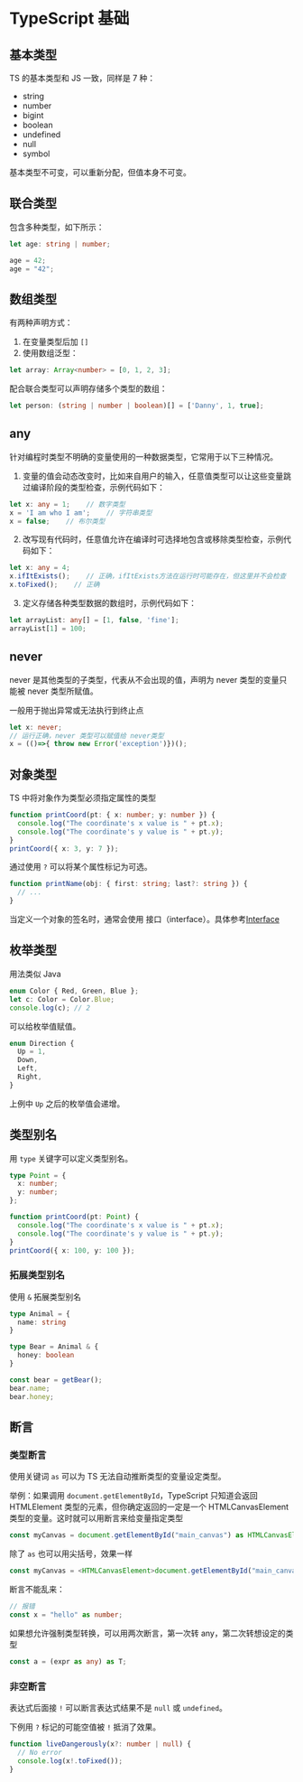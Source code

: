 # TypeScript 基础
## 基本类型
TS 的基本类型和 JS 一致，同样是 7 种：
- string
- number
- bigint
- boolean
- undefined
- null
- symbol

基本类型不可变，可以重新分配，但值本身不可变。

## 联合类型
包含多种类型，如下所示：
```ts
let age: string | number;

age = 42;
age = "42";
```

## 数组类型
有两种声明方式：
1. 在变量类型后加 `[]` 
2. 使用数组泛型：

```ts
let array: Array<number> = [0, 1, 2, 3];
```

配合联合类型可以声明存储多个类型的数组：
```ts
let person: (string | number | boolean)[] = ['Danny', 1, true];
```

## any
针对编程时类型不明确的变量使用的一种数据类型，它常用于以下三种情况。

1. 变量的值会动态改变时，比如来自用户的输入，任意值类型可以让这些变量跳过编译阶段的类型检查，示例代码如下：

```ts
let x: any = 1;    // 数字类型
x = 'I am who I am';    // 字符串类型
x = false;    // 布尔类型
```
2. 改写现有代码时，任意值允许在编译时可选择地包含或移除类型检查，示例代码如下：
```ts
let x: any = 4;
x.ifItExists();    // 正确，ifItExists方法在运行时可能存在，但这里并不会检查
x.toFixed();    // 正确
```
3. 定义存储各种类型数据的数组时，示例代码如下：
```ts
let arrayList: any[] = [1, false, 'fine'];
arrayList[1] = 100;
```

## never
never 是其他类型的子类型，代表从不会出现的值，声明为 never 类型的变量只能被 never 类型所赋值。

一般用于抛出异常或无法执行到终止点

```ts
let x: never;
// 运行正确，never 类型可以赋值给 never类型
x = (()=>{ throw new Error('exception')})();
```

## 对象类型
TS 中将对象作为类型必须指定属性的类型
```ts
function printCoord(pt: { x: number; y: number }) {
  console.log("The coordinate's x value is " + pt.x);
  console.log("The coordinate's y value is " + pt.y);
}
printCoord({ x: 3, y: 7 });
```

通过使用 `?` 可以将某个属性标记为可选。
```ts
function printName(obj: { first: string; last?: string }) {
  // ...
}
```

当定义一个对象的签名时，通常会使用 接口（interface）。具体参考[Interface](./Interface.md)

## 枚举类型
用法类似 Java
```ts
enum Color { Red, Green, Blue };
let c: Color = Color.Blue;
console.log(c); // 2
```

可以给枚举值赋值。
```ts
enum Direction {
  Up = 1,
  Down,
  Left,
  Right,
}
```
上例中 `Up` 之后的枚举值会递增。

## 类型别名
用 `type` 关键字可以定义类型别名。
```ts
type Point = {
  x: number;
  y: number;
};

function printCoord(pt: Point) {
  console.log("The coordinate's x value is " + pt.x);
  console.log("The coordinate's y value is " + pt.y);
}
printCoord({ x: 100, y: 100 });
```

### 拓展类型别名
使用 `&` 拓展类型别名
```ts
type Animal = {
  name: string
}

type Bear = Animal & { 
  honey: boolean 
}

const bear = getBear();
bear.name;
bear.honey;
```

## 断言
### 类型断言
使用关键词 `as` 可以为 TS 无法自动推断类型的变量设定类型。

举例：如果调用 `document.getElementById`，TypeScript 只知道会返回 HTMLElement 类型的元素，但你确定返回的一定是一个 HTMLCanvasElement 类型的变量。这时就可以用断言来给变量指定类型

```ts
const myCanvas = document.getElementById("main_canvas") as HTMLCanvasElement;
```

除了 `as` 也可以用尖括号，效果一样
```ts
const myCanvas = <HTMLCanvasElement>document.getElementById("main_canvas");
```

断言不能乱来：
```ts
// 报错
const x = "hello" as number;
```

如果想允许强制类型转换，可以用两次断言，第一次转 any，第二次转想设定的类型
```ts
const a = (expr as any) as T;
```

### 非空断言
表达式后面接 `!` 可以断言表达式结果不是 `null` 或 `undefined`。

下例用 `?` 标记的可能空值被 `!` 抵消了效果。
```ts
function liveDangerously(x?: number | null) {
  // No error
  console.log(x!.toFixed());
}
```
